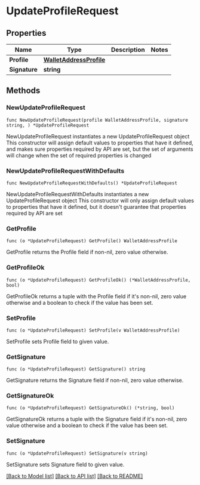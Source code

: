 # UpdateProfileRequest

## Properties

Name | Type | Description | Notes
------------ | ------------- | ------------- | -------------
**Profile** | [**WalletAddressProfile**](WalletAddressProfile.md) |  | 
**Signature** | **string** |  | 

## Methods

### NewUpdateProfileRequest

`func NewUpdateProfileRequest(profile WalletAddressProfile, signature string, ) *UpdateProfileRequest`

NewUpdateProfileRequest instantiates a new UpdateProfileRequest object
This constructor will assign default values to properties that have it defined,
and makes sure properties required by API are set, but the set of arguments
will change when the set of required properties is changed

### NewUpdateProfileRequestWithDefaults

`func NewUpdateProfileRequestWithDefaults() *UpdateProfileRequest`

NewUpdateProfileRequestWithDefaults instantiates a new UpdateProfileRequest object
This constructor will only assign default values to properties that have it defined,
but it doesn't guarantee that properties required by API are set

### GetProfile

`func (o *UpdateProfileRequest) GetProfile() WalletAddressProfile`

GetProfile returns the Profile field if non-nil, zero value otherwise.

### GetProfileOk

`func (o *UpdateProfileRequest) GetProfileOk() (*WalletAddressProfile, bool)`

GetProfileOk returns a tuple with the Profile field if it's non-nil, zero value otherwise
and a boolean to check if the value has been set.

### SetProfile

`func (o *UpdateProfileRequest) SetProfile(v WalletAddressProfile)`

SetProfile sets Profile field to given value.


### GetSignature

`func (o *UpdateProfileRequest) GetSignature() string`

GetSignature returns the Signature field if non-nil, zero value otherwise.

### GetSignatureOk

`func (o *UpdateProfileRequest) GetSignatureOk() (*string, bool)`

GetSignatureOk returns a tuple with the Signature field if it's non-nil, zero value otherwise
and a boolean to check if the value has been set.

### SetSignature

`func (o *UpdateProfileRequest) SetSignature(v string)`

SetSignature sets Signature field to given value.



[[Back to Model list]](../README.md#documentation-for-models) [[Back to API list]](../README.md#documentation-for-api-endpoints) [[Back to README]](../README.md)



